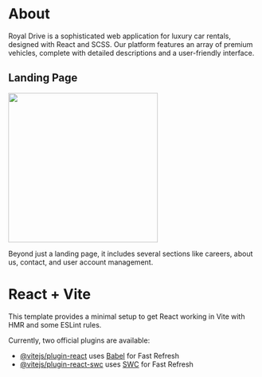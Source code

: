 <h1>About</h1>

Royal Drive is a sophisticated web application for luxury car rentals, designed with React and SCSS. Our platform features an array of premium vehicles, complete with detailed descriptions and a user-friendly interface. 

<h2>Landing Page</h2>
<img height="300px" src="src/assets/readMeDoc/MainPage.gif"></img>


Beyond just a landing page, it includes several sections like careers, about us, contact, and user account management. 









# React + Vite
This template provides a minimal setup to get React working in Vite with HMR and some ESLint rules.

Currently, two official plugins are available:

- [@vitejs/plugin-react](https://github.com/vitejs/vite-plugin-react/blob/main/packages/plugin-react/README.md) uses [Babel](https://babeljs.io/) for Fast Refresh
- [@vitejs/plugin-react-swc](https://github.com/vitejs/vite-plugin-react-swc) uses [SWC](https://swc.rs/) for Fast Refresh
